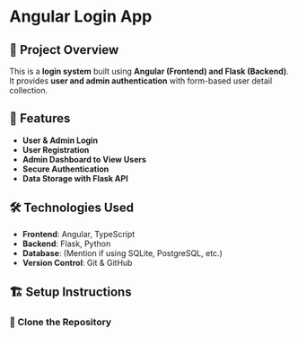 # Angular Login App

## 📌 Project Overview
This is a **login system** built using **Angular (Frontend) and Flask (Backend)**. It provides **user and admin authentication** with form-based user detail collection.

## 🚀 Features
- **User & Admin Login**
- **User Registration**
- **Admin Dashboard to View Users**
- **Secure Authentication**
- **Data Storage with Flask API**

## 🛠️ Technologies Used
- **Frontend**: Angular, TypeScript
- **Backend**: Flask, Python
- **Database**: (Mention if using SQLite, PostgreSQL, etc.)
- **Version Control**: Git & GitHub

## 🏗️ Setup Instructions

### 🔹 Clone the Repository
```sh

